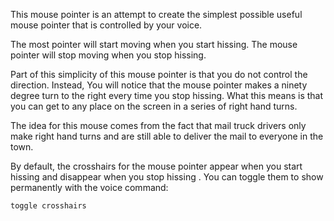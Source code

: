 This mouse pointer
is an attempt
to create the simplest possible
useful mouse pointer
that is controlled by your voice.

The most pointer will start moving 
when you start hissing.
The mouse pointer will stop moving
when you stop hissing.



Part of this simplicity of this mouse pointer
is that you do not control the direction.
Instead,
You will notice that the mouse pointer
makes a ninety degree turn to the right
every time you stop hissing.
What this means is that you can get to any place on the screen
in a series of right hand turns.


The idea for this mouse comes from
the fact that mail truck drivers
only make right hand turns
and are still able to deliver the mail to everyone in the town.

By default,
the crosshairs for the mouse pointer
appear when you start hissing
and disappear when you stop hissing
.
You can toggle them to show permanently
with the voice command:



```
toggle crosshairs
```
